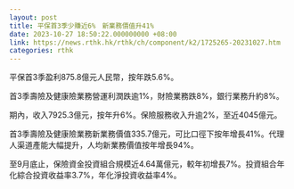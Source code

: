 ```yaml
---
layout: post
title: 平保首3季少賺近6%　新業務價值升41%
date: 2023-10-27 18:50:22.000000000 +08:00
link: https://news.rthk.hk/rthk/ch/component/k2/1725265-20231027.htm
categories: rthk
---
```


平保首3季盈利875.8億元人民幣，按年跌5.6%。

首3季壽險及健康險業務營運利潤跌逾1%，財險業務跌8%，銀行業務升約8%。

期內，收入7925.3億元，按年升6%。保險服務收入升逾2%，至近4045億元。

首3季壽險及健康險業務新業務價值335.7億元，可比口徑下按年增長41%。代理人渠道產能大幅提升，人均新業務價值按年增長94%。

至9月底止，保險資金投資組合規模近4.64萬億元，較年初增長7%。投資組合年化綜合投資收益率3.7%，年化淨投資收益率4%。
